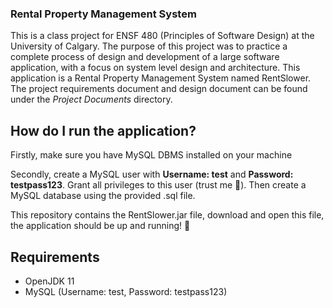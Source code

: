 ### Rental Property Management System
This is a class project for ENSF 480 (Principles of Software Design) at the University of Calgary. The purpose of this project was to practice a complete process of design and development of a large software application, with a focus on system level design and architecture. This application is a Rental Property Management System named RentSlower. The project requirements document and design document can be found under the *Project Documents* directory.

## How do I run the application?
Firstly, make sure you have MySQL DBMS installed on your machine

Secondly, create a MySQL user with **Username: test** and **Password: testpass123**. Grant all privileges to this user (trust me :pleading_face:). Then create a MySQL database using the provided .sql file.

This repository contains the RentSlower.jar file, download and open this file, the application should be up and running! :partying_face:

## Requirements
- OpenJDK 11
- MySQL (Username: test, Password: testpass123)